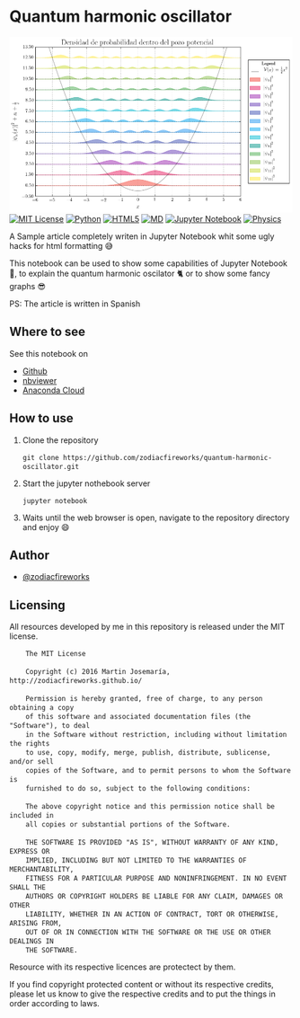 # Quantum harmonic oscillator

[![Preview](./banner.png)][1]
[![MIT License][2]][1] [![Python][3]][1] [![HTML5][4]][1] [![MD][5]][1] [![Jupyter Notebook][6]][1] [![Physics][7]][1]

A Sample article completely writen in Jupyter Notebook whit some ugly hacks for html formatting :sweat_smile:

This notebook can be used to show some capabilities of Jupyter Notebook :snake:, to explain the quantum harmonic oscilator :cat2: or to show some fancy graphs :sunglasses:

PS: The article is written in Spanish

## Where to see

See this notebook on

* [Github](https://goo.gl/eAjjwx)
* [nbviewer](https://goo.gl/ZcR7JE)
* [Anaconda Cloud](https://goo.gl/nVOvTg)

## How to use

1. Clone the repository
    ```
    git clone https://github.com/zodiacfireworks/quantum-harmonic-oscillator.git
    ```

2. Start the jupyter nothebook server
    ```
    jupyter notebook
    ```

3. Waits until the web browser is open, navigate to the repository directory and enjoy :smile:

## Author

* [@zodiacfireworks](https://github.com/zodiacfireworks)

## Licensing

All resources developed by me in this repository is released under the MIT license.

```text
    The MIT License

    Copyright (c) 2016 Martin Josemaría, http://zodiacfireworks.github.io/

    Permission is hereby granted, free of charge, to any person obtaining a copy
    of this software and associated documentation files (the "Software"), to deal
    in the Software without restriction, including without limitation the rights
    to use, copy, modify, merge, publish, distribute, sublicense, and/or sell
    copies of the Software, and to permit persons to whom the Software is
    furnished to do so, subject to the following conditions:

    The above copyright notice and this permission notice shall be included in
    all copies or substantial portions of the Software.

    THE SOFTWARE IS PROVIDED "AS IS", WITHOUT WARRANTY OF ANY KIND, EXPRESS OR
    IMPLIED, INCLUDING BUT NOT LIMITED TO THE WARRANTIES OF MERCHANTABILITY,
    FITNESS FOR A PARTICULAR PURPOSE AND NONINFRINGEMENT. IN NO EVENT SHALL THE
    AUTHORS OR COPYRIGHT HOLDERS BE LIABLE FOR ANY CLAIM, DAMAGES OR OTHER
    LIABILITY, WHETHER IN AN ACTION OF CONTRACT, TORT OR OTHERWISE, ARISING FROM,
    OUT OF OR IN CONNECTION WITH THE SOFTWARE OR THE USE OR OTHER DEALINGS IN
    THE SOFTWARE.
```

Resource with its respective licences are protectect by them.

If you find copyright protected content or without its respective credits,
please let us know to give the respective credits and to put the things in
order according to laws.

[1]: git@github.com:zodiacfireworks/meteorological-faker.git
[2]: https://img.shields.io/badge/License-MIT-blue.svg?maxAge=2592000&style=flat-square
[3]: https://img.shields.io/badge/Language-Python-green.svg?maxAge=2592000&style=flat-square
[4]: https://img.shields.io/badge/Language-HTML5-orange.svg?maxAge=2592000&style=flat-square
[5]: https://img.shields.io/badge/Language-Markdown-lightgrey.svg?maxAge=2592000&style=flat-square
[6]: https://img.shields.io/badge/Tool-Jupyter%20Notebook-orange.svg?maxAge=2592000&style=flat-square
[7]: https://img.shields.io/badge/Topic-Physics-green.svg?maxAge=2592000&style=flat-square
